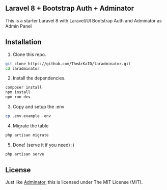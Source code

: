 ## Laravel 8 + Bootstrap Auth + Adminator

This is a starter Laravel 8 with Laravel/UI Bootstrap Auth and Adminator as Admin Panel

## Installation

1. Clone this repo.
```bash
git clone https://github.com/TheArKaID/laradminator.git
cd laradminator
```
2. Install the dependencies.
```bash
composer install
npm install
npm run dev
```
3. Copy and setup the .env
```bash
cp .env.example .env
```
4. Migrate the table
```bash
php artisan migrate
```
5. Done! (serve it if you need) :)
```bash
php artisan serve
```

## License

Just like [Adminator](https://github.com/puikinsh/Adminator-admin-dashboard), this is licensed under The MIT License (MIT).
